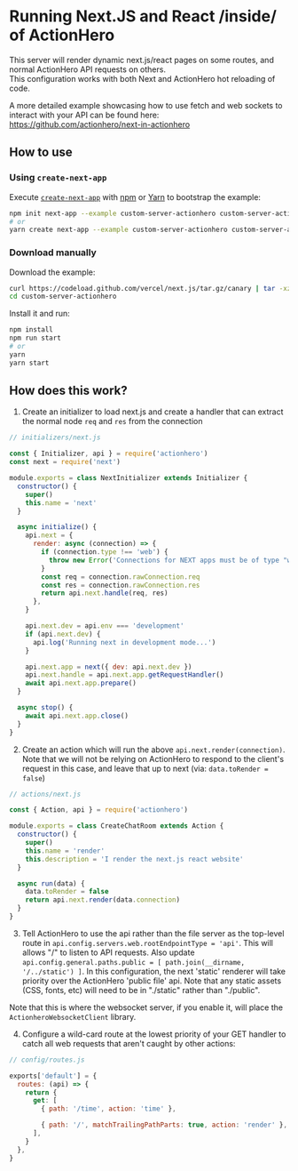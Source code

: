 # Running Next.JS and React /inside/ of ActionHero

This server will render dynamic next.js/react pages on some routes, and normal ActionHero API requests on others.<br>
This configuration works with both Next and ActionHero hot reloading of code.

A more detailed example showcasing how to use fetch and web sockets to interact with your API can be found here: https://github.com/actionhero/next-in-actionhero

## How to use

### Using `create-next-app`

Execute [`create-next-app`](https://github.com/zeit/next.js/tree/canary/packages/create-next-app) with [npm](https://docs.npmjs.com/cli/init) or [Yarn](https://yarnpkg.com/lang/en/docs/cli/create/) to bootstrap the example:

```bash
npm init next-app --example custom-server-actionhero custom-server-actionhero-app
# or
yarn create next-app --example custom-server-actionhero custom-server-actionhero-app
```

### Download manually

Download the example:

```bash
curl https://codeload.github.com/vercel/next.js/tar.gz/canary | tar -xz --strip=2 next.js-canary/examples/custom-server-actionhero
cd custom-server-actionhero
```

Install it and run:

```bash
npm install
npm run start
# or
yarn
yarn start
```

## How does this work?

1. Create an initializer to load next.js and create a handler that can extract the normal node `req` and `res` from the connection

```js
// initializers/next.js

const { Initializer, api } = require('actionhero')
const next = require('next')

module.exports = class NextInitializer extends Initializer {
  constructor() {
    super()
    this.name = 'next'
  }

  async initialize() {
    api.next = {
      render: async (connection) => {
        if (connection.type !== 'web') {
          throw new Error('Connections for NEXT apps must be of type "web"')
        }
        const req = connection.rawConnection.req
        const res = connection.rawConnection.res
        return api.next.handle(req, res)
      },
    }

    api.next.dev = api.env === 'development'
    if (api.next.dev) {
      api.log('Running next in development mode...')
    }

    api.next.app = next({ dev: api.next.dev })
    api.next.handle = api.next.app.getRequestHandler()
    await api.next.app.prepare()
  }

  async stop() {
    await api.next.app.close()
  }
}
```

2.  Create an action which will run the above `api.next.render(connection)`. Note that we will not be relying on ActionHero to respond to the client's request in this case, and leave that up to next (via: `data.toRender = false`)

```js
// actions/next.js

const { Action, api } = require('actionhero')

module.exports = class CreateChatRoom extends Action {
  constructor() {
    super()
    this.name = 'render'
    this.description = 'I render the next.js react website'
  }

  async run(data) {
    data.toRender = false
    return api.next.render(data.connection)
  }
}
```

3. Tell ActionHero to use the api rather than the file server as the top-level route in `api.config.servers.web.rootEndpointType = 'api'`. This will allows "/" to listen to API requests. Also update `api.config.general.paths.public = [ path.join(__dirname, '/../static') ]`. In this configuration, the next 'static' renderer will take priority over the ActionHero 'public file' api. Note that any static assets (CSS, fonts, etc) will need to be in "./static" rather than "./public".

Note that this is where the websocket server, if you enable it, will place the `ActionheroWebsocketClient` library.<br>

4.  Configure a wild-card route at the lowest priority of your GET handler to catch all web requests that aren't caught by other actions:

```js
// config/routes.js

exports['default'] = {
  routes: (api) => {
    return {
      get: [
        { path: '/time', action: 'time' },

        { path: '/', matchTrailingPathParts: true, action: 'render' },
      ],
    }
  },
}
```
